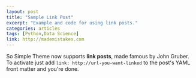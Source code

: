 ```yaml
---
layout: post
title: "Sample Link Post"
excerpt: "Example and code for using link posts."
categories: articles
tags: [Python,Data Science]
link: http://mademistakes.com  
---
```


So Simple Theme now supports **link posts**, made famous by John Gruber. To activate just add `link: http://url-you-want-linked` to the post's YAML front matter and you're done.